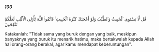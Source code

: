 ##### 100

<span class="ayah">قُل لَّا يَسْتَوِى ٱلْخَبِيثُ وَٱلطَّيِّبُ وَلَوْ أَعْجَبَكَ كَثْرَةُ ٱلْخَبِيثِ ۚ فَٱتَّقُوا۟ ٱللَّهَ يَٰٓأُو۟لِى ٱلْأَلْبَٰبِ لَعَلَّكُمْ تُفْلِحُونَ</span>

<span class="ayah_translation">Katakanlah: "Tidak sama yang buruk dengan yang baik, meskipun banyaknya yang buruk itu menarik hatimu, maka bertakwalah kepada Allah hai orang-orang berakal, agar kamu mendapat keberuntungan".</span>
